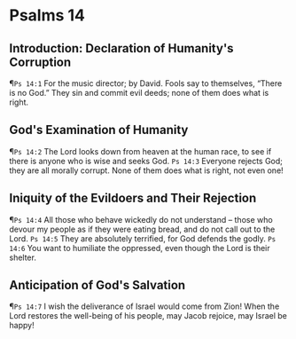 # Psalms 14

## Introduction: Declaration of Humanity's Corruption
¶`Ps 14:1` For the music director; by David. Fools say to themselves, “There is no God.” They sin and commit evil deeds; none of them does what is right.

## God's Examination of Humanity
¶`Ps 14:2` The Lord looks down from heaven at the human race, to see if there is anyone who is wise and seeks God.
`Ps 14:3` Everyone rejects God; they are all morally corrupt. None of them does what is right, not even one!

## Iniquity of the Evildoers and Their Rejection
¶`Ps 14:4` All those who behave wickedly do not understand – those who devour my people as if they were eating bread, and do not call out to the Lord.
`Ps 14:5` They are absolutely terrified, for God defends the godly.
`Ps 14:6` You want to humiliate the oppressed, even though the Lord is their shelter.

## Anticipation of God's Salvation
¶`Ps 14:7` I wish the deliverance of Israel would come from Zion! When the Lord restores the well-being of his people, may Jacob rejoice, may Israel be happy!
